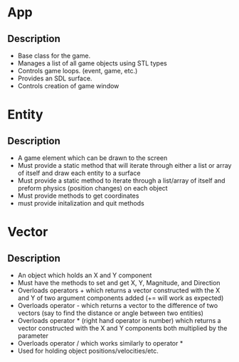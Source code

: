 App
===

Description
-----------
- Base class for the game.
- Manages a list of all game objects using STL types
- Controls game loops. (event, game, etc.)
- Provides an SDL surface.
- Controls creation of game window


Entity
======

Description
-----------
- A game element which can be drawn to the screen
- Must provide a static method that will iterate through either a list or array of itself and draw each entity to a surface
- Must provide a static method to iterate through a list/array of itself and preform physics (position changes)  on each object
- Must provide methods to get coordinates
- must provide initalization and quit methods


Vector
======

Description
------------
- An object which holds an X and Y component
- Must have the methods to set and get X, Y, Magnitude, and Direction
- Overloads operators + which returns a vector constructed with the X and Y  of two argument components added (+= will work as expected)
- Overloads operator - which returns a vector to the difference of two vectors (say to find the distance or angle between two entities)
- Overloads operator * (right hand operator is number) which returns a vector constructed with the X and Y components both multiplied by the parameter
- Overloads operator / which works similarly to operator *
- Used for holding object positions/velocities/etc.

